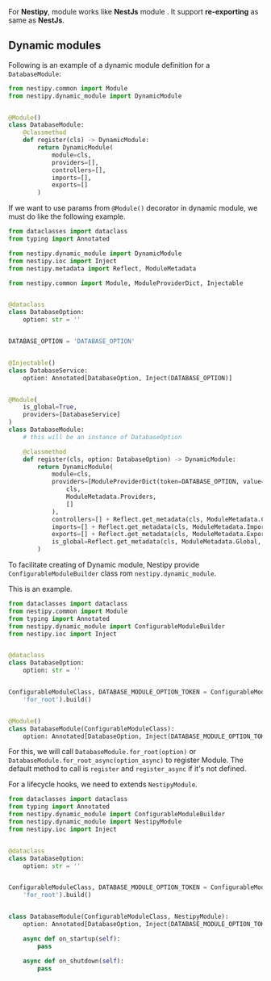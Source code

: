 For **Nestipy**, module works like **NestJs** module . It support **re-exporting** as same as <b>NestJs</b>.

## Dynamic modules

Following is an example of a dynamic module definition for a `DatabaseModule`:

```python
from nestipy.common import Module
from nestipy.dynamic_module import DynamicModule


@Module()
class DatabaseModule:
    @classmethod
    def register(cls) -> DynamicModule:
        return DynamicModule(
            module=cls,
            providers=[],
            controllers=[],
            imports=[],
            exports=[]
        )
```

If we want to use params from `@Module()` decorator in dynamic module, we must do like the following example.

```python
from dataclasses import dataclass
from typing import Annotated

from nestipy.dynamic_module import DynamicModule
from nestipy.ioc import Inject
from nestipy.metadata import Reflect, ModuleMetadata

from nestipy.common import Module, ModuleProviderDict, Injectable


@dataclass
class DatabaseOption:
    option: str = ''


DATABASE_OPTION = 'DATABASE_OPTION'


@Injectable()
class DatabaseService:
    option: Annotated[DatabaseOption, Inject(DATABASE_OPTION)]


@Module(
    is_global=True,
    providers=[DatabaseService]
)
class DatabaseModule:
    # this will be an instance of DatabaseOption 

    @classmethod
    def register(cls, option: DatabaseOption) -> DynamicModule:
        return DynamicModule(
            module=cls,
            providers=[ModuleProviderDict(token=DATABASE_OPTION, value=option)] + Reflect.get_metadata(
                cls,
                ModuleMetadata.Providers,
                []
            ),
            controllers=[] + Reflect.get_metadata(cls, ModuleMetadata.Controllers, []),
            imports=[] + Reflect.get_metadata(cls, ModuleMetadata.Imports, []),
            exports=[] + Reflect.get_metadata(cls, ModuleMetadata.Exports, []),
            is_global=Reflect.get_metadata(cls, ModuleMetadata.Global, False)
        )
```

To facilitate creating of Dynamic module, Nestipy provide `ConfigurableModuleBuilder` class
rom `nestipy.dynamic_module`.

This is an example.

```python
from dataclasses import dataclass
from nestipy.common import Module
from typing import Annotated
from nestipy.dynamic_module import ConfigurableModuleBuilder
from nestipy.ioc import Inject


@dataclass
class DatabaseOption:
    option: str = ''


ConfigurableModuleClass, DATABASE_MODULE_OPTION_TOKEN = ConfigurableModuleBuilder[DatabaseOption]().set_method(
    'for_root').build()


@Module()
class DatabaseModule(ConfigurableModuleClass):
    option: Annotated[DatabaseOption, Inject(DATABASE_MODULE_OPTION_TOKEN)]

```

For this, we will call `DatabaseModule.for_root(option)` or `DatabaseModule.for_root_async(option_async)` to register
Module. The default method to call is `register` and `register_async` if it's not defined.

For a lifecycle hooks, we need to extends `NestipyModule`.

```python
from dataclasses import dataclass
from typing import Annotated
from nestipy.dynamic_module import ConfigurableModuleBuilder
from nestipy.dynamic_module import NestipyModule
from nestipy.ioc import Inject


@dataclass
class DatabaseOption:
    option: str = ''


ConfigurableModuleClass, DATABASE_MODULE_OPTION_TOKEN = ConfigurableModuleBuilder[DatabaseOption]().set_method(
    'for_root').build()


class DatabaseModule(ConfigurableModuleClass, NestipyModule):
    option: Annotated[DatabaseOption, Inject(DATABASE_MODULE_OPTION_TOKEN)]

    async def on_startup(self):
        pass

    async def on_shutdown(self):
        pass


```

<br/>
<br/>